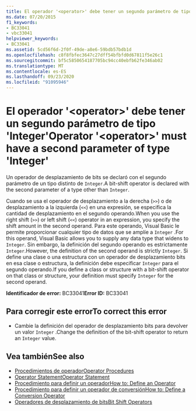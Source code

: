 ```yaml
---
title: El operador '<operator>' debe tener un segundo parámetro de tipo 'Integer'
ms.date: 07/20/2015
f1_keywords:
- BC33041
- vbc33041
helpviewer_keywords:
- BC33041
ms.assetid: 5cd56f6d-2f0f-49de-a8e6-59bdb57bdb1d
ms.openlocfilehash: c8f8fbfec3647c27dff54bfbfd0d67811f5e26c1
ms.sourcegitcommit: bf5c5850654187705bc94cc40ebfb62fe346ab02
ms.translationtype: MT
ms.contentlocale: es-ES
ms.lasthandoff: 09/23/2020
ms.locfileid: "91095946"
---
```

# <a name="operator-operator-must-have-a-second-parameter-of-type-integer"></a><span data-ttu-id="0a16f-102">El operador '\<operator>' debe tener un segundo parámetro de tipo 'Integer'</span><span class="sxs-lookup"><span data-stu-id="0a16f-102">Operator '\<operator>' must have a second parameter of type 'Integer'</span></span>

<span data-ttu-id="0a16f-103">Un operador de desplazamiento de bits se declaró con el segundo parámetro de un tipo distinto de `Integer`.</span><span class="sxs-lookup"><span data-stu-id="0a16f-103">A bit-shift operator is declared with the second parameter of a type other than `Integer`.</span></span>  
  
 <span data-ttu-id="0a16f-104">Cuando se usa el operador de desplazamiento a la derecha (`>>`) o de desplazamiento a la izquierda (`<<`) en una expresión, se especifica la cantidad de desplazamiento en el segundo operando.</span><span class="sxs-lookup"><span data-stu-id="0a16f-104">When you use the right shift (`>>`) or left shift (`<<`) operator in an expression, you specify the shift amount in the second operand.</span></span> <span data-ttu-id="0a16f-105">Para este operando, Visual Basic le permite proporcionar cualquier tipo de datos que se amplíe a `Integer` .</span><span class="sxs-lookup"><span data-stu-id="0a16f-105">For this operand, Visual Basic allows you to supply any data type that widens to `Integer`.</span></span> <span data-ttu-id="0a16f-106">Sin embargo, la definición del segundo operando es estrictamente `Integer`.</span><span class="sxs-lookup"><span data-stu-id="0a16f-106">However, the definition of the second operand is strictly `Integer`.</span></span> <span data-ttu-id="0a16f-107">Si define una clase o una estructura con un operador de desplazamiento bits en esa clase o estructura, la definición debe especificar `Integer` para el segundo operando.</span><span class="sxs-lookup"><span data-stu-id="0a16f-107">If you define a class or structure with a bit-shift operator on that class or structure, your definition must specify `Integer` for the second operand.</span></span>  
  
 <span data-ttu-id="0a16f-108">**Identificador de error:** BC33041</span><span class="sxs-lookup"><span data-stu-id="0a16f-108">**Error ID:** BC33041</span></span>  
  
## <a name="to-correct-this-error"></a><span data-ttu-id="0a16f-109">Para corregir este error</span><span class="sxs-lookup"><span data-stu-id="0a16f-109">To correct this error</span></span>  
  
- <span data-ttu-id="0a16f-110">Cambie la definición del operador de desplazamiento bits para devolver un valor `Integer` .</span><span class="sxs-lookup"><span data-stu-id="0a16f-110">Change the definition of the bit-shift operator to return an `Integer` value.</span></span>  
  
## <a name="see-also"></a><span data-ttu-id="0a16f-111">Vea también</span><span class="sxs-lookup"><span data-stu-id="0a16f-111">See also</span></span>

- [<span data-ttu-id="0a16f-112">Procedimientos de operador</span><span class="sxs-lookup"><span data-stu-id="0a16f-112">Operator Procedures</span></span>](../programming-guide/language-features/procedures/operator-procedures.md)
- [<span data-ttu-id="0a16f-113">Operator Statement</span><span class="sxs-lookup"><span data-stu-id="0a16f-113">Operator Statement</span></span>](../language-reference/statements/operator-statement.md)
- [<span data-ttu-id="0a16f-114">Procedimiento para definir un operador</span><span class="sxs-lookup"><span data-stu-id="0a16f-114">How to: Define an Operator</span></span>](../programming-guide/language-features/procedures/how-to-define-an-operator.md)
- [<span data-ttu-id="0a16f-115">Procedimiento para definir un operador de conversión</span><span class="sxs-lookup"><span data-stu-id="0a16f-115">How to: Define a Conversion Operator</span></span>](../programming-guide/language-features/procedures/how-to-define-a-conversion-operator.md)
- [<span data-ttu-id="0a16f-116">Operadores de desplazamiento de bits</span><span class="sxs-lookup"><span data-stu-id="0a16f-116">Bit Shift Operators</span></span>](../language-reference/operators/bit-shift-operators.md)
